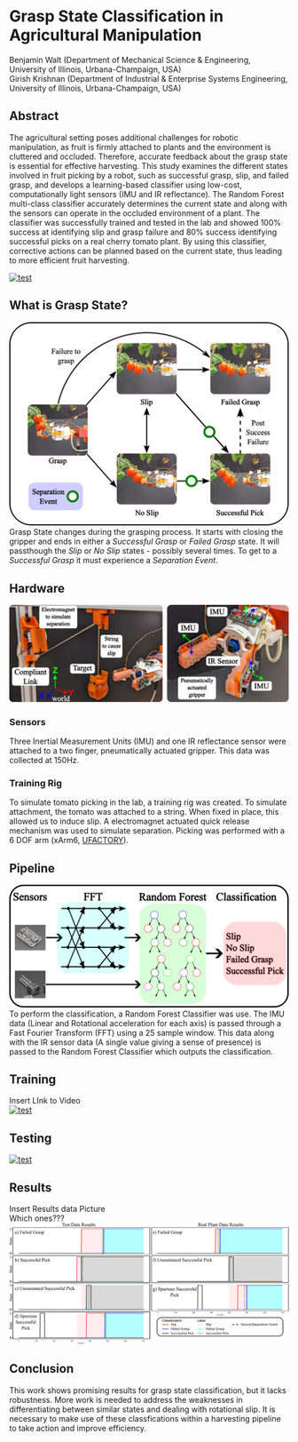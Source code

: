 # Grasp State Classification in Agricultural Manipulation
Benjamin Walt (Department of Mechanical Science & Engineering, University of Illinois, Urbana-Champaign, USA)  
Girish Krishnan (Department of Industrial & Enterprise Systems Engineering, University of Illinois, Urbana-Champaign, USA)

## Abstract
The agricultural setting poses additional challenges for robotic manipulation, as fruit is firmly attached to plants and the environment is cluttered and occluded. Therefore, accurate feedback about the grasp state is essential for effective harvesting. This study examines the different states involved in fruit picking by a robot, such as successful grasp, slip, and failed grasp, and develops a learning-based classifier using low-cost, computationally light sensors (IMU and IR reflectance). The Random Forest multi-class classifier accurately determines the current state and along with the sensors can operate in the occluded environment of a plant. The classifier was successfully trained and tested in the lab and showed 100% success at identifying slip and grasp failure and 80% success identifying successful picks on a real cherry tomato plant. By using this classifier, corrective actions can be planned based on the current state, thus leading to more efficient fruit harvesting.

[![test](https://markdown-videos-api.jorgenkh.no/url?url=https%3A%2F%2Fyoutu.be%2F2NHPHu2U3FQ)](https://youtu.be/2NHPHu2U3FQ)

## What is Grasp State?
<!-- <img src="./images/state_v2.png" alt="drawing" width="600"/> -->
![alt text](./images/state_v2.png)
Grasp State changes during the grasping process.  It starts with closing the gripper and ends in either a _Successful Grasp_ or _Failed Grasp_ state. It will passthough the _Slip_ or _No Slip_ states - possibly several times.  To get to a _Successful Grasp_ it must experience a _Separation Event_.

## Hardware
![alt text](./images/hardware_setup_poster.png)
### Sensors
Three Inertial Measurement Units (IMU) and one IR reflectance sensor were attached to a two finger, pneumatically actuated gripper.  This data was collected at 150Hz.
### Training Rig
To simulate tomato picking in the lab, a training rig was created.  To simulate attachment, the tomato was attached to a string.  When fixed in place, this allowed us to induce slip.  A electromagnet actuated quick release mechanism was used to simulate separation.  Picking was performed with a 6 DOF arm (xArm6, [UFACTORY](https://www.ufactory.cc/)).
## Pipeline
![alt text](./images/pipeline_2.png)
To perform the classification, a Random Forest Classifier was use.  The IMU data (Linear and Rotational acceleration for each axis) is passed through a Fast Fourier Transform (FFT) using a 25 sample window.  This data along with the IR sensor data (A single value giving a sense of presence) is passed to the Random Forest Classifier which outputs the classification.

## Training
Insert LInk to Video  
<a href="https://youtu.be/fLs-3vTcl8Q">
  <img src="https://markdown-videos-api.jorgenkh.no/url?url=https%3A%2F%2Fyoutu.be%2FfLs-3vTcl8Q" alt="test" title="test"/>
</a>

## Testing
<a href="https://youtu.be/rsaeQfOXlQY">
  <img src="https://markdown-videos-api.jorgenkh.no/url?url=https%3A%2F%2Fyoutu.be%2FrsaeQfOXlQY" alt="test" title="test"/>
</a>

## Results
Insert Results data Picture  
Which ones???  
![alt text](./images/results_graph_v4.png)

## Conclusion
This work shows promising results for grasp state classification, but it lacks robustness.  More work is needed to address the weaknesses in differentiating between similar states and dealing with rotational slip.  It is necessary to make use of these classfications within a harvesting pipeline to take action and improve efficiency.
